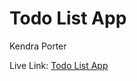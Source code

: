 # Todo List App

Kendra Porter

Live Link: [Todo List App](https://in-info-web4.informatics.iupui.edu/~klsipes/kp-todolist-app)

